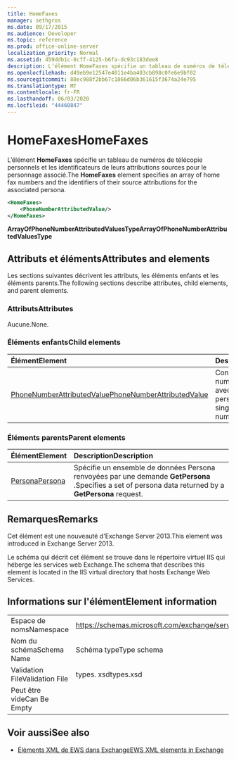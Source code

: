 ```yaml
---
title: HomeFaxes
manager: sethgros
ms.date: 09/17/2015
ms.audience: Developer
ms.topic: reference
ms.prod: office-online-server
localization_priority: Normal
ms.assetid: 459ddb1c-8cff-4125-b6fa-dc93c183dee8
description: L’élément HomeFaxes spécifie un tableau de numéros de télécopie personnels et les identificateurs de leurs attributions sources pour le personnage associé.
ms.openlocfilehash: d49eb9e12547e4011e4ba403cb898c0fe6e9bf02
ms.sourcegitcommit: 88ec988f2bb67c1866d06b361615f3674a24e795
ms.translationtype: MT
ms.contentlocale: fr-FR
ms.lasthandoff: 06/03/2020
ms.locfileid: "44460847"
---
```

# <a name="homefaxes"></a><span data-ttu-id="b9a75-103">HomeFaxes</span><span class="sxs-lookup"><span data-stu-id="b9a75-103">HomeFaxes</span></span>

<span data-ttu-id="b9a75-104">L’élément **HomeFaxes** spécifie un tableau de numéros de télécopie personnels et les identificateurs de leurs attributions sources pour le personnage associé.</span><span class="sxs-lookup"><span data-stu-id="b9a75-104">The **HomeFaxes** element specifies an array of home fax numbers and the identifiers of their source attributions for the associated persona.</span></span> 
  
```XML
<HomeFaxes>
    <PhoneNumberAttributedValue/>
</HomeFaxes>
```

 <span data-ttu-id="b9a75-105">**ArrayOfPhoneNumberAttributedValuesType**</span><span class="sxs-lookup"><span data-stu-id="b9a75-105">**ArrayOfPhoneNumberAttributedValuesType**</span></span>
## <a name="attributes-and-elements"></a><span data-ttu-id="b9a75-106">Attributs et éléments</span><span class="sxs-lookup"><span data-stu-id="b9a75-106">Attributes and elements</span></span>

<span data-ttu-id="b9a75-107">Les sections suivantes décrivent les attributs, les éléments enfants et les éléments parents.</span><span class="sxs-lookup"><span data-stu-id="b9a75-107">The following sections describe attributes, child elements, and parent elements.</span></span>
  
### <a name="attributes"></a><span data-ttu-id="b9a75-108">Attributs</span><span class="sxs-lookup"><span data-stu-id="b9a75-108">Attributes</span></span>

<span data-ttu-id="b9a75-109">Aucune.</span><span class="sxs-lookup"><span data-stu-id="b9a75-109">None.</span></span>
  
### <a name="child-elements"></a><span data-ttu-id="b9a75-110">Éléments enfants</span><span class="sxs-lookup"><span data-stu-id="b9a75-110">Child elements</span></span>

|<span data-ttu-id="b9a75-111">**Élément**</span><span class="sxs-lookup"><span data-stu-id="b9a75-111">**Element**</span></span>|<span data-ttu-id="b9a75-112">**Description**</span><span class="sxs-lookup"><span data-stu-id="b9a75-112">**Description**</span></span>|
|:-----|:-----|
|[<span data-ttu-id="b9a75-113">PhoneNumberAttributedValue</span><span class="sxs-lookup"><span data-stu-id="b9a75-113">PhoneNumberAttributedValue</span></span>](phonenumberattributedvalue.md) <br/> |<span data-ttu-id="b9a75-114">Contient un seul numéro de téléphone avec attributs pour un personnage.</span><span class="sxs-lookup"><span data-stu-id="b9a75-114">Contains a single attributed phone number for a persona.</span></span>  <br/> |
   
### <a name="parent-elements"></a><span data-ttu-id="b9a75-115">Éléments parents</span><span class="sxs-lookup"><span data-stu-id="b9a75-115">Parent elements</span></span>

|<span data-ttu-id="b9a75-116">**Élément**</span><span class="sxs-lookup"><span data-stu-id="b9a75-116">**Element**</span></span>|<span data-ttu-id="b9a75-117">**Description**</span><span class="sxs-lookup"><span data-stu-id="b9a75-117">**Description**</span></span>|
|:-----|:-----|
|[<span data-ttu-id="b9a75-118">Persona</span><span class="sxs-lookup"><span data-stu-id="b9a75-118">Persona</span></span>](persona.md) <br/> |<span data-ttu-id="b9a75-119">Spécifie un ensemble de données Persona renvoyées par une demande **GetPersona** .</span><span class="sxs-lookup"><span data-stu-id="b9a75-119">Specifies a set of persona data returned by a **GetPersona** request.</span></span>  <br/> |
   
## <a name="remarks"></a><span data-ttu-id="b9a75-120">Remarques</span><span class="sxs-lookup"><span data-stu-id="b9a75-120">Remarks</span></span>

<span data-ttu-id="b9a75-121">Cet élément est une nouveauté d'Exchange Server 2013.</span><span class="sxs-lookup"><span data-stu-id="b9a75-121">This element was introduced in Exchange Server 2013.</span></span>
  
<span data-ttu-id="b9a75-122">Le schéma qui décrit cet élément se trouve dans le répertoire virtuel IIS qui héberge les services web Exchange.</span><span class="sxs-lookup"><span data-stu-id="b9a75-122">The schema that describes this element is located in the IIS virtual directory that hosts Exchange Web Services.</span></span>
  
## <a name="element-information"></a><span data-ttu-id="b9a75-123">Informations sur l'élément</span><span class="sxs-lookup"><span data-stu-id="b9a75-123">Element information</span></span>

|||
|:-----|:-----|
|<span data-ttu-id="b9a75-124">Espace de noms</span><span class="sxs-lookup"><span data-stu-id="b9a75-124">Namespace</span></span>  <br/> |https://schemas.microsoft.com/exchange/services/2006/types  <br/> |
|<span data-ttu-id="b9a75-125">Nom du schéma</span><span class="sxs-lookup"><span data-stu-id="b9a75-125">Schema Name</span></span>  <br/> |<span data-ttu-id="b9a75-126">Schéma type</span><span class="sxs-lookup"><span data-stu-id="b9a75-126">Type schema</span></span>  <br/> |
|<span data-ttu-id="b9a75-127">Validation File</span><span class="sxs-lookup"><span data-stu-id="b9a75-127">Validation File</span></span>  <br/> |<span data-ttu-id="b9a75-128">types. xsd</span><span class="sxs-lookup"><span data-stu-id="b9a75-128">types.xsd</span></span>  <br/> |
|<span data-ttu-id="b9a75-129">Peut être vide</span><span class="sxs-lookup"><span data-stu-id="b9a75-129">Can Be Empty</span></span>  <br/> ||
   
## <a name="see-also"></a><span data-ttu-id="b9a75-130">Voir aussi</span><span class="sxs-lookup"><span data-stu-id="b9a75-130">See also</span></span>



- [<span data-ttu-id="b9a75-131">Éléments XML de EWS dans Exchange</span><span class="sxs-lookup"><span data-stu-id="b9a75-131">EWS XML elements in Exchange</span></span>](ews-xml-elements-in-exchange.md)

